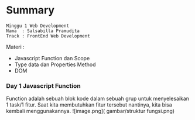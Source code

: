 # Summary
```
Minggu 1 Web Development
Nama  : Salsabilla Pramudita
Track : FrontEnd Web Development
```
Materi :
- Javascript Function dan Scope
- Type data dan Properties Method
- DOM

### Day 1 Javascript Function
Function adalah sebuah blok kode dalam sebuah grup untuk menyelesaikan 1 task/1 fitur. Saat kita membutuhkan fitur tersebut nantinya, kita bisa kembali menggunakannya.
![image.png]( gambar/struktur fungsi.png)
